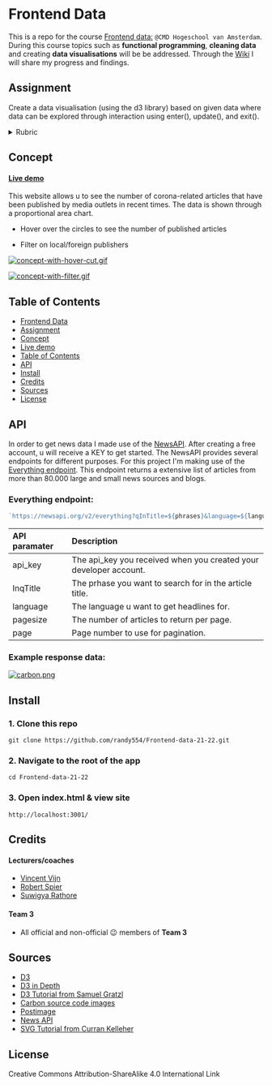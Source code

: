 # Frontend Data
This is a repo for the course [Frontend data:](https://github.com/cmda-tt/course-21-22) `@CMD Hogeschool van Amsterdam`.
During this course topics such as **functional programming**, **cleaning data** and creating **data visualisations** will be be addressed. Through the [Wiki](https://github.com/randy554/Frontend-data-21-22/wiki) I will share my progress and findings.

 ## Assignment
 
 Create a data visualisation (using the d3 library) based on given data where data can be explored through interaction using enter(), update(), and exit().
 
 <details>
       
<table>
  <thead>
    <tr>
      <th></th>
      <th><strong>1-2</strong></th>
      <th><strong>3-4</strong></th>
      <th><strong>5-6</strong></th>
      <th><strong>7-8</strong></th>
      <th><strong>9-10</strong></th>
    </tr>
  </thead>
  <tbody>
    <tr>
      <th align="center" scope="row"><strong>Application</strong> of subject matter</th>
      <td align="center">Git <strong>and d3 are used</strong>; the project runs without errors; <strong>data is loaded with d3</strong>; there is a representation of data</td>
      <td align="center"><strong>Data is rendered with d3</strong>; interpreting the representation is easier that interpreting the data itself</td>
      <td align="center">Data is transformed; the data in the visualization is changed using the d3 update pattern to make an <strong>interactive representation.</strong></td>
      <td align="center">Representation and <strong>use of d3</strong> go beyond an example: there are demonstrable additions like well-chosen interaction methods, animation, multiple chart types, or user input</td>
      <td align="center">😱<br>The way the student applies subject matter  is more advanced than what they were taught in class; let’s switch places</td>
    </tr>
    <tr>
      <th align="center" scope="row">Understanding</th>
      <td align="center">There is substantial own code; the student can explain the code that exists</td>
      <td align="center">The student can explain some parts of their code, how some parts works together, and some technical choices</td>
      <td align="center">The student can explain every part of their code, how everything works together, and why software is used instead of alternatives; the project is structured logically</td>
      <td align="center">The project is complex but can easily be understood; alternatives to software covered in class was used that were great choices</td>
      <td align="center">🤓<br>The student deeply understands JavaScript and a geeky / nerdy conversation can be held about this</td>
    </tr>
    <tr>
      <th align="center" scope="row">Quality</th>
      <td align="center">The project is handed in on time, working, documented, and on GitHub</td>
      <td align="center">Code style is consistent; code and project  are partially documented</td>
      <td align="center">Code adheres to standards; docs cover what the project is and does</td>
      <td align="center">Code quality is good and enforced; docs are useful and professional</td>
      <td align="center">📚<br>Code and docs both read like great books</td>
    </tr>
    <tr>
      <th align="center" scope="row">Process</th>
      <td align="center">Process is partially documented</td>
      <td align="center">Process is properly documented</td>
      <td align="center">Choices are evaluated and documented; progress is demonstrated; Work tells a tory</td>
      <td align="center">Significant progress or iterations are demonstrated; Storytelling principles are applied</td>
      <td align="center">💪<br>What you did this course is amazing; Teachers are in awe of your progress</td>
    </tr>
  </tbody>
</table>

> **Note**: each of this rubric’s rows is cumulative: for example, to get a 5-6
> on application, you also need to have a 1-2 and 3-4. In addition, each row has to be awarded with a >=5.5 in order to receive a passing grade for this course.
> Bonus points can be rewarded when you've helped fellow students progress. But only if you already have a passing grade.
<summary>Rubric</summary>
</details>
 

 ## Concept
 
 
 #### [Live demo](https://randy554.github.io/Frontend-data-21-22/)
 
This website allows u to see the number of corona-related articles that have been published by media outlets in recent times. The data is shown through a proportional area chart.

* Hover over the circles to see the number of published articles

* Filter on local/foreign publishers

 
 
 [![concept-with-hover-cut.gif](https://i.postimg.cc/rmLYxdnW/concept-with-hover-cut.gif)](https://postimg.cc/JyPqWhW4)
 
 [![concept-with-filter.gif](https://i.postimg.cc/vTQdS37z/concept-with-filter.gif)](https://postimg.cc/G8SN4P58)
 
 ## Table of Contents
 
  * [Frontend Data](#frontend-data)
  * [Assignment](#assignment)
  * [Concept](#concept)
  * [Live demo](#-live-demo--https---randy554githubio-frontend-data-21-22--)
  * [Table of Contents](#table-of-contents)
  * [API](#api)
  * [Install](#install)
  * [Credits](#credits)
  * [Sources](#sources)
  * [License](#license)
 
 
 ## API
 
 In order to get news data I made use of the [NewsAPI](https://newsapi.org/). After creating a free account, u will receive a KEY to get started. The NewsAPI provides several endpoints for different purposes. For this project I'm making use of the [Everything endpoint](https://newsapi.org/docs/endpoints/everything). This endpoint returns a extensive list of articles from more than 80.000 large and small news sources and blogs. 
 
 ### Everything endpoint:
 
 ```Javascript
 `https://newsapi.org/v2/everything?qInTitle=${phrases}&language=${language}&page=${page}&pageSize=${pageSize}&apiKey=${apiKey}`
 ```


| **API paramater** | **Description** | 
|:---------------------------------------------------------------------------------------------------------|:---------------------------------------------------------------------------------------------------------| 
| api_key | The api_key you received when you created your developer account. | 
| InqTitle | The prhase you want to search for in the article title. | 
| language | The language u want to get headlines for. | 
| pagesize | The number of articles to return per page. | 
| page | Page number to use for pagination. | 


### Example response data:

[![carbon.png](https://i.postimg.cc/50bp5Jty/carbon.png)](https://postimg.cc/rdZScvx2)

 
  ## Install
  
  
### 1. Clone this repo

    git clone https://github.com/randy554/Frontend-data-21-22.git
    
### 2. Navigate to the root of the app

    cd Frontend-data-21-22

### 3. Open index.html & view site

    http://localhost:3001/
    
## Credits

#### Lecturers/coaches
- [Vincent Vijn](https://github.com/vijnv)
- [Robert Spier](https://github.com/roberrrt-s)
- [Suwigya Rathore](https://github.com/suwigyarathore)

#### Team 3
 - All official and non-official 😉 members of **Team 3**

 
## Sources
 - [D3](https://d3js.org/)
 - [D3 in Depth](https://www.d3indepth.com/)
 - [D3 Tutorial from Samuel Gratzl](https://github.com/sgratzl/d3tutorial)
 - [Carbon source code images](https://carbon.now.sh/) 
 - [Postimage](https://postimages.org/)
 - [News API](https://newsapi.org/docs/endpoints/everything#sources)
 - [SVG Tutorial from Curran Kelleher](https://www.youtube.com/watch?v=ysG9j4_Uw_g)

 
## License

Creative Commons Attribution-ShareAlike 4.0 International Link 
